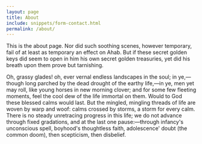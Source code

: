```yaml
---
layout: page
title: About
include: snippets/form-contact.html
permalink: /about/
---
```

This is the about page. Nor did such soothing scenes, however temporary, fail of at least as temporary an effect on Ahab. But if these secret golden keys did seem to open in him his own secret golden treasuries, yet did his breath upon them prove but tarnishing.

Oh, grassy glades! oh, ever vernal endless landscapes in the soul; in ye,&mdash;though long parched by the dead drought of the earthy life,&mdash;in ye, men yet may roll, like young horses in new morning clover; and for some few fleeting moments, feel the cool dew of the life immortal on them. Would to God these blessed calms would last. But the mingled, mingling threads of life are woven by warp and woof: calms crossed by storms, a storm for every calm. There is no steady unretracing progress in this life; we do not advance through fixed gradations, and at the last one pause:&mdash;through infancy's unconscious spell, boyhood's thoughtless faith, adolescence' doubt (the common doom), then scepticism, then disbelief.